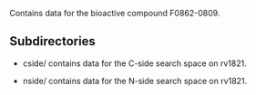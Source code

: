 Contains data for the bioactive compound F0862-0809.

## Subdirectories

- cside/ contains data for the C-side search space on rv1821.

- nside/ contains data for the N-side search space on rv1821.

